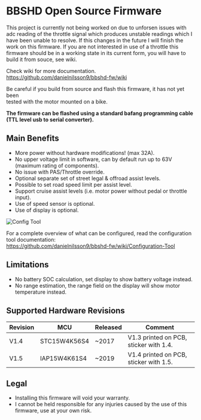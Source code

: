 # BBSHD Open Source Firmware

This project is currently not being worked on due to unforsen issues with adc reading of the throttle signal
which produces unstable readings which I have been unable to resolve. If this changes in the future I will
finish the work on this firmware. If you are not interested in use of a throttle this firmware should be in a working
state in its current form, you will have to build it from souce, see wiki.

Check wiki for more documentation.  
https://github.com/danielnilsson9/bbshd-fw/wiki

Be careful if you build from source and flash this firmware, it has not yet been  
tested with the motor mounted on a bike.

**The firmware can be flashed using a standard bafang programming cable (TTL level usb to serial converter).**

## Main Benefits
* More power without hardware modifications! (max 32A).
* No upper voltage limit in software, can by default run up to 63V (maximum rating of components).
* No issue with PAS/Throttle override.
* Optional separate set of street legal & offroad assist levels.
* Possible to set road speed limit per assist level.
* Support cruise assist levels (i.e. motor power without pedal or throttle input).
* Use of speed sensor is optional.
* Use of display is optional.


![Config Tool](https://raw.githubusercontent.com/wiki/danielnilsson9/bbshd-fw/img/config_tool/config_tool3.png)

For a complete overview of what can be configured, read the configuration tool documentation:  
https://github.com/danielnilsson9/bbshd-fw/wiki/Configuration-Tool

## Limitations
* No battery SOC calculation, set display to show battery voltage instead.
* No range estimation, the range field on the display will show motor temperature instead.

## Supported Hardware Revisions

Revision | MCU          | Released    | Comment
-------- | ------------ | ----------- | --------------------
V1.4     | STC15W4K56S4 | ~2017       | V1.3 printed on PCB, sticker with 1.4.
V1.5     | IAP15W4K61S4 | ~2019       | V1.4 printed on PCB, sticker with 1.5.

## Legal
* Installing this firmware will void your warranty.
* I cannot be held responsible for any injuries caused by the use of this firmware, use at your own risk.
